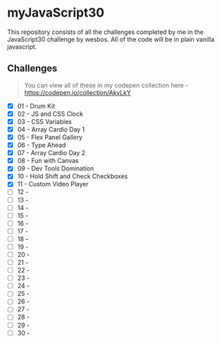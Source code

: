# myJavaScript30

This repository consists of all the challenges completed by me in the JavaScript30 challenge by wesbos.
All of the code will be in plain vanilla javascript.

## Challenges

> You can view all of these in my codepen collection here - https://codepen.io/collection/AkvLkY

- [x] 01 - Drum Kit
- [x] 02 - JS and CSS Clock
- [x] 03 - CSS Variables
- [x] 04 - Array Cardio Day 1
- [x] 05 - Flex Panel Gallery
- [x] 06 - Type Ahead 
- [x] 07 - Array Cardio Day 2
- [x] 08 - Fun with Canvas 
- [x] 09 - Dev Tools Domination
- [x] 10 - Hold Shift and Check Checkboxes
- [x] 11 - Custom Video Player 
- [ ] 12 -
- [ ] 13 -
- [ ] 14 -
- [ ] 15 -
- [ ] 16 - 
- [ ] 17 -
- [ ] 18 -
- [ ] 19 -
- [ ] 20 -
- [ ] 21 -
- [ ] 22 -
- [ ] 23 -
- [ ] 24 -
- [ ] 25 -
- [ ] 26 -
- [ ] 27 -
- [ ] 28 -
- [ ] 29 -
- [ ] 30 -
